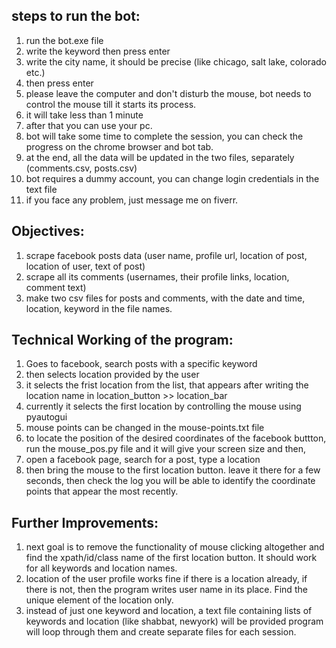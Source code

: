 steps to run the bot:
--------------------
1) run the bot.exe file
2) write the keyword then press enter
3) write the city name, it should be precise (like chicago, salt lake, colorado etc.)
4) then press enter
5) please leave the computer and don't disturb the mouse, bot needs to control the mouse till it starts its process.
6) it will take less than 1 minute
7) after that you can use your pc.
8) bot will take some time to complete the session, you can check the progress on the chrome browser and bot tab.
9) at the end, all the data will be updated in the two files, separately (comments.csv, posts.csv)
10) bot requires a dummy account, you can change login credentials in the text file
11) if you face any problem, just message me on fiverr.

Objectives:
-----------

1) scrape facebook posts data (user name, profile url, location of post, location of user, text of post)
2) scrape all its comments (usernames, their profile links, location, comment text)
3) make two csv files for posts and comments, with the date and time, location, keyword in the file names.

Technical Working of the program:
--------------------------------
1) Goes to facebook, search posts with a specific keyword
2) then selects location provided by the user
3) it selects the frist location from the list, that appears after writing the 
   location name in location_button >> location_bar
5) currently it selects the first location by controlling the mouse using pyautogui
6) mouse points can be changed in the mouse-points.txt file
7) to locate the position of the desired coordinates of the facebook buttton, 
   run the mouse_pos.py file and it will give your screen size and then,
9) open a facebook page, search for a post, type a location
10) then bring the mouse to the first location button. 
    leave it there for a few seconds, then check the log you will be able to identify the 
    coordinate points that appear the most recently.
    
Further Improvements:
---------------------
1) next goal is to remove the functionality of mouse clicking altogether and find the xpath/id/class name of the 
    first location button. It should work for all keywords and location names.
2) location of the user profile works fine if there is a location already,
   if there is not, then the program writes user name in its place.
   Find the unique element of the location only.
3) instead of just one keyword and location, a text file containing lists of keywords and location (like shabbat, newyork) will be provided
   program will loop through them and create separate files for each session. 
